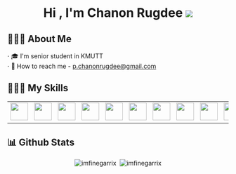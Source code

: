 <h1 align="center">Hi , I'm Chanon Rugdee <img src="https://media.giphy.com/media/hvRJCLFzcasrR4ia7z/giphy.gif" width="35"></h1>

## 💁🏻‍♂️ About Me
⋅ 🎓 I'm senior student in KMUTT
<br>
⋅ 📮 How to reach me - p.chanonrugdee@gmail.com


## 🧑🏻‍💻 My Skills
<table align="center">
  <tr>
    <td><img src="https://www.svgrepo.com/show/373669/html.svg" height="40" width="40" /></td>
    <td><img src="https://www.svgrepo.com/show/373535/css.svg" height="40" width="40" /></td>
    <td><img src="https://www.svgrepo.com/show/303600/typescript-logo.svg" height="40" width="40" /></td>
    <td><img src="https://www.svgrepo.com/show/355081/js.svg" height="40" width="40" /></td>
    <td><img src="https://www.svgrepo.com/show/303494/vue-9-logo.svg" height="40" width="40" /></td>
    <td><img src="https://www.svgrepo.com/show/373940/nuxt.svg" height="40" width="40" /></td>
    <td><img src="https://www.svgrepo.com/show/452092/react.svg" height="40" width="40" /></td>
    <td><img src="https://www.svgrepo.com/show/374118/tailwind.svg" height="40" width="40" /></td>
    <td><img src="https://www.svgrepo.com/show/373872/nestjs.svg" height="40" width="40" /></td>
    <td><img src="https://www.svgrepo.com/show/354202/postman-icon.svg" height="40" width="40" /></td>
    <td><img src="https://raw.githubusercontent.com/devicons/devicon/master/icons/mysql/mysql-original-wordmark.svg" alt="mysql" width="40" height="40"/></td>
    <td><img src="https://www.svgrepo.com/show/439231/mongodb.svg" alt="oracle" width="40" height="40"/></td>
    <td><img src="https://www.svgrepo.com/show/353733/figma.svg" height="40" width="40" /></td>
  </tr>
</table>

## 📊 Github Stats
<p align="center"><img  src="https://github-readme-stats.vercel.app/api/top-langs?username=imfinegarrix&show_icons=true&locale=en&layout=compact&theme=github_dark" alt="imfinegarrix" />
&nbsp;<img  src="https://github-readme-stats.vercel.app/api?username=imfinegarrix&show_icons=true&locale=en&theme=github_dark" alt="imfinegarrix" /></p>
